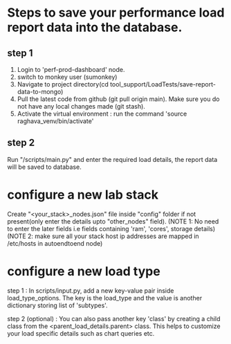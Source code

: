 # Steps to save your performance load report data into the database.

## step 1 
1. Login to 'perf-prod-dashboard' node.
2. switch to monkey user (sumonkey)
3. Navigate to project directory(cd tool_support/LoadTests/save-report-data-to-mongo)
4. Pull the latest code from github (git pull origin main). Make sure you do not have any local changes made (git stash).
5. Activate the virtual environment : run the command 'source raghava_venv/bin/activate'

## step 2
Run "/scripts/main.py" and enter the required load details, the report data will be saved to database.

# configure a new lab stack

Create "<your_stack>_nodes.json" file inside "config" folder if not present(only enter the details upto "other_nodes" field).
(NOTE 1: No need to enter the later fields i.e fields containing 'ram', 'cores', storage details)
(NOTE 2: make sure all your stack host ip addresses are mapped in /etc/hosts in autoendtoend node)


# configure a new load type

step 1 : In scripts/input.py, add a new key-value pair inside load_type_options. The key is the load_type and the value is another dictionary storing list of 'subtypes'.

step 2 (optional) : You can also pass another key 'class' by creating a child class from the <parent_load_details.parent> class. This helps to customize your load specific details such as chart queries etc.